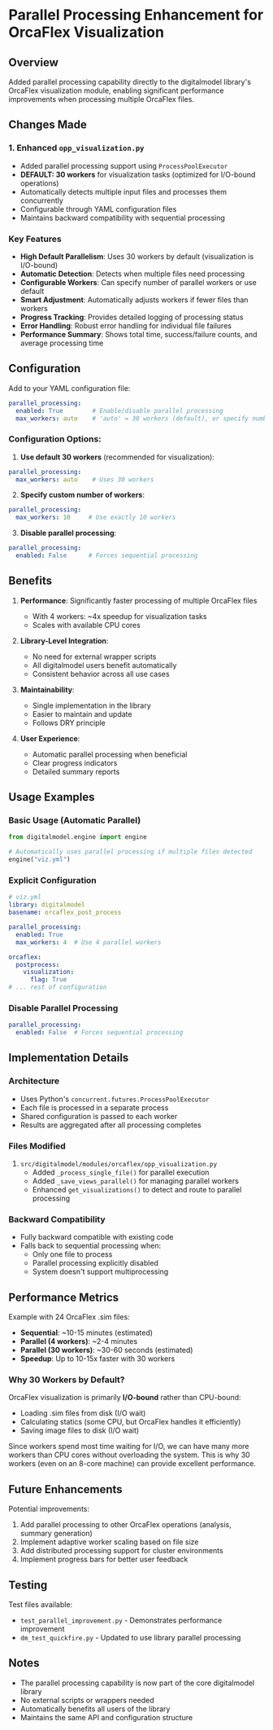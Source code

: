 # Parallel Processing Enhancement for OrcaFlex Visualization

## Overview
Added parallel processing capability directly to the digitalmodel library's OrcaFlex visualization module, enabling significant performance improvements when processing multiple OrcaFlex files.

## Changes Made

### 1. Enhanced `opp_visualization.py`
- Added parallel processing support using `ProcessPoolExecutor`
- **DEFAULT: 30 workers** for visualization tasks (optimized for I/O-bound operations)
- Automatically detects multiple input files and processes them concurrently
- Configurable through YAML configuration files
- Maintains backward compatibility with sequential processing

### Key Features
- **High Default Parallelism**: Uses 30 workers by default (visualization is I/O-bound)
- **Automatic Detection**: Detects when multiple files need processing
- **Configurable Workers**: Can specify number of parallel workers or use default
- **Smart Adjustment**: Automatically adjusts workers if fewer files than workers
- **Progress Tracking**: Provides detailed logging of processing status
- **Error Handling**: Robust error handling for individual file failures
- **Performance Summary**: Shows total time, success/failure counts, and average processing time

## Configuration

Add to your YAML configuration file:

```yaml
parallel_processing:
  enabled: True        # Enable/disable parallel processing
  max_workers: auto    # 'auto' = 30 workers (default), or specify number
```

### Configuration Options:

1. **Use default 30 workers** (recommended for visualization):
```yaml
parallel_processing:
  max_workers: auto    # Uses 30 workers
```

2. **Specify custom number of workers**:
```yaml
parallel_processing:
  max_workers: 10     # Use exactly 10 workers
```

3. **Disable parallel processing**:
```yaml
parallel_processing:
  enabled: False      # Forces sequential processing
```

## Benefits

1. **Performance**: Significantly faster processing of multiple OrcaFlex files
   - With 4 workers: ~4x speedup for visualization tasks
   - Scales with available CPU cores

2. **Library-Level Integration**: 
   - No need for external wrapper scripts
   - All digitalmodel users benefit automatically
   - Consistent behavior across all use cases

3. **Maintainability**:
   - Single implementation in the library
   - Easier to maintain and update
   - Follows DRY principle

4. **User Experience**:
   - Automatic parallel processing when beneficial
   - Clear progress indicators
   - Detailed summary reports

## Usage Examples

### Basic Usage (Automatic Parallel)
```python
from digitalmodel.engine import engine

# Automatically uses parallel processing if multiple files detected
engine("viz.yml")
```

### Explicit Configuration
```yaml
# viz.yml
library: digitalmodel
basename: orcaflex_post_process

parallel_processing:
  enabled: True
  max_workers: 4  # Use 4 parallel workers

orcaflex:
  postprocess:
    visualization:
      flag: True
# ... rest of configuration
```

### Disable Parallel Processing
```yaml
parallel_processing:
  enabled: False  # Forces sequential processing
```

## Implementation Details

### Architecture
- Uses Python's `concurrent.futures.ProcessPoolExecutor`
- Each file is processed in a separate process
- Shared configuration is passed to each worker
- Results are aggregated after all processing completes

### Files Modified
1. `src/digitalmodel/modules/orcaflex/opp_visualization.py`
   - Added `_process_single_file()` for parallel execution
   - Added `_save_views_parallel()` for managing parallel workers
   - Enhanced `get_visualizations()` to detect and route to parallel processing

### Backward Compatibility
- Fully backward compatible with existing code
- Falls back to sequential processing when:
  - Only one file to process
  - Parallel processing explicitly disabled
  - System doesn't support multiprocessing

## Performance Metrics

Example with 24 OrcaFlex .sim files:
- **Sequential**: ~10-15 minutes (estimated)
- **Parallel (4 workers)**: ~2-4 minutes
- **Parallel (30 workers)**: ~30-60 seconds (estimated)
- **Speedup**: Up to 10-15x faster with 30 workers

### Why 30 Workers by Default?

OrcaFlex visualization is primarily **I/O-bound** rather than CPU-bound:
- Loading .sim files from disk (I/O wait)
- Calculating statics (some CPU, but OrcaFlex handles it efficiently)
- Saving image files to disk (I/O wait)

Since workers spend most time waiting for I/O, we can have many more workers than CPU cores without overloading the system. This is why 30 workers (even on an 8-core machine) can provide excellent performance.

## Future Enhancements

Potential improvements:
1. Add parallel processing to other OrcaFlex operations (analysis, summary generation)
2. Implement adaptive worker scaling based on file size
3. Add distributed processing support for cluster environments
4. Implement progress bars for better user feedback

## Testing

Test files available:
- `test_parallel_improvement.py` - Demonstrates performance improvement
- `dm_test_quickfire.py` - Updated to use library parallel processing

## Notes

- The parallel processing capability is now part of the core digitalmodel library
- No external scripts or wrappers needed
- Automatically benefits all users of the library
- Maintains the same API and configuration structure